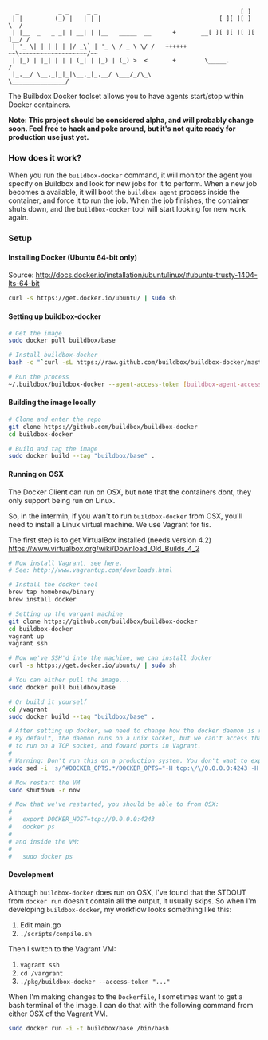 ```
  _           _ _     _ _                                        [ ]
 | |         (_) |   | | |                                 [ ][ ][ ]     \  /
 | |__  _   _ _| | __| | |__   _____  __      +       __[ ][ ][ ][ ][ ]__/ /
 | '_ \| | | | | |/ _\` | '_ \ / _ \ \/ /   ++++++   ~~\~~~~~~~~~~~~~~~~~~~/~~
 | |_) | |_| | | | (_| | |_) | (_) >  <       +        \_____.           /
 |_.__/ \__,_|_|_|\__,_|_.__/ \___/_/\_\                \_______________/
```

The Builbdox Docker toolset allows you to have agents start/stop within Docker
containers.

**Note: This project should be considered alpha, and will probably change soon.
Feel free to hack and poke around, but it's not quite ready for production use just yet.**

### How does it work?

When you run the `buildbox-docker` command, it will monitor the agent you specify
on Buildbox and look for new jobs for it to perform. When a new job becomes a
available, it will boot the `buildbox-agent` process inside the container, and force
it to run the job. When the job finishes, the container shuts down, and the `buildbox-docker`
tool will start looking for new work again.

### Setup

#### Installing Docker (Ubuntu 64-bit only)

Source: http://docs.docker.io/installation/ubuntulinux/#ubuntu-trusty-1404-lts-64-bit

```bash
curl -s https://get.docker.io/ubuntu/ | sudo sh
```

#### Setting up buildbox-docker

```bash
# Get the image
sudo docker pull buildbox/base

# Install buildbox-docker
bash -c "`curl -sL https://raw.github.com/buildbox/buildbox-docker/master/install.sh`"

# Run the process
~/.buildbox/buildbox-docker --agent-access-token [buildbox-agent-access-token]
```

#### Building the image locally

```bash
# Clone and enter the repo
git clone https://github.com/buildbox/buildbox-docker
cd buildbox-docker

# Build and tag the image
sudo docker build --tag "buildbox/base" .
```

#### Running on OSX

The Docker Client can run on OSX, but note that the containers dont, they only support being run on Linux.

So, in the intermin, if you wan't to run `buildbox-docker` from OSX, you'll need to install a Linux virtual machine. We use Vagrant for tis.

The first step is to get VirtualBox installed (needs version 4.2) https://www.virtualbox.org/wiki/Download_Old_Builds_4_2

```bash
# Now install Vagrant, see here.
# See: http://www.vagrantup.com/downloads.html

# Install the docker tool
brew tap homebrew/binary
brew install docker

# Setting up the vargant machine
git clone https://github.com/buildbox/buildbox-docker
cd buildbox-docker
vagrant up
vagrant ssh

# Now we've SSH'd into the machine, we can install docker
curl -s https://get.docker.io/ubuntu/ | sudo sh

# You can either pull the image...
sudo docker pull buildbox/base

# Or build it yourself
cd /vagrant
sudo docker build --tag "buildbox/base" .

# After setting up docker, we need to change how the docker daemon is run.
# By default, the daemon runs on a unix socket, but we can't access that from OSX. So we need to change it
# to run on a TCP socket, and foward ports in Vagrant.
#
# Warning: Don't run this on a production system. You don't want to expose docker like this there.
sudo sed -i 's/^#DOCKER_OPTS.*/DOCKER_OPTS="-H tcp:\/\/0.0.0.0:4243 -H unix:\/\/var\/run\/docker.sock"/g' /etc/default/docker

# Now restart the VM
sudo shutdown -r now

# Now that we've restarted, you should be able to from OSX:
#
#   export DOCKER_HOST=tcp://0.0.0.0:4243
#   docker ps
#
# and inside the VM:
#
#   sudo docker ps
```

#### Development

Although `buildbox-docker` does run on OSX, I've found that the STDOUT from
`docker run` doesn't contain all the output, it usually skips. So when I'm
developing `buildbox-docker`, my workflow looks something like this:

1. Edit main.go
2. `./scripts/compile.sh`

Then I switch to the Vagrant VM:

1. `vagrant ssh`
2. `cd /vargrant`
3. `./pkg/buildbox-docker --access-token "..."`

When I'm making changes to the `Dockerfile`, I sometimes want to get a bash
terminal of the image. I can do that with the following command from either
OSX of the Vagrant VM.

```bash
sudo docker run -i -t buildbox/base /bin/bash
```
